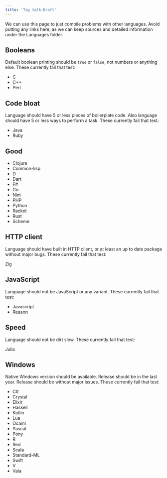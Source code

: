 ```yaml
---
title: 'Tag talk:Draft'
---
```


We can use this page to just compile problems with other languages. Avoid
putting any links here, as we can keep sources and detailed information under
the Languages folder.

## Booleans

Default boolean printing should be `true` or `false`, not numbers or anything
else. These currently fail that test:

- C
- C++
- Perl

## Code bloat

Language should have 5 or less pieces of boilerplate code. Also language should
have 5 or less ways to perform a task. These currently fail that test:

- Java
- Ruby

## Good

- Clojure
- Common-lisp
- D
- Dart
- F#
- Go
- Nim
- PHP
- Python
- Racket
- Rust
- Scheme

## HTTP client

Language should have built in HTTP client, or at least an up to date package
without major bugs. These currently fail that test:

Zig

## JavaScript

Language should not be JavaScript or any variant. These currently fail that
test:

- Javascript
- Reason

## Speed

Language should not be dirt slow. These currently fail that test:

Julia

## Windows

Native Windows version should be available. Release should be in the last year.
Release should be without major issues. These currently fail that test:

- C#
- Crystal
- Elixir
- Haskell
- Kotlin
- Lua
- Ocaml
- Pascal
- Pony
- R
- Red
- Scala
- Standard-ML
- Swift
- V
- Vala
